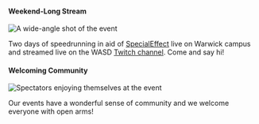 <div class="content" markdown="1">

#### Weekend-Long Stream
![A wide-angle shot of the event](http://localhost:8080/dist/img/speedrunning.jpg)

Two days of speedrunning in aid of [SpecialEffect](https://specialeffect.org) live on Warwick campus and streamed live on the WASD [Twitch channel](https://twitch.tv/warwickspeedrun). Come and say hi!
</div>

<div class="content" markdown="1">

#### Welcoming Community
![Spectators enjoying themselves at the event](http://localhost:8080/dist/img/community.jpg)

Our events have a wonderful sense of community and we welcome everyone with open arms!
</div>
